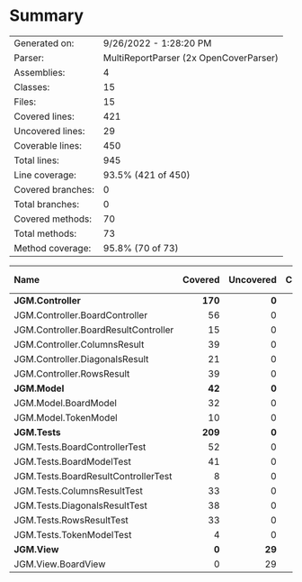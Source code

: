﻿# Summary
|||
|:---|:---|
| Generated on: | 9/26/2022 - 1:28:20 PM |
| Parser: | MultiReportParser (2x OpenCoverParser) |
| Assemblies: | 4 |
| Classes: | 15 |
| Files: | 15 |
| Covered lines: | 421 |
| Uncovered lines: | 29 |
| Coverable lines: | 450 |
| Total lines: | 945 |
| Line coverage: | 93.5% (421 of 450) |
| Covered branches: | 0 |
| Total branches: | 0 |
| Covered methods: | 70 |
| Total methods: | 73 |
| Method coverage: | 95.8% (70 of 73) |

|**Name**|**Covered**|**Uncovered**|**Coverable**|**Total**|**Line coverage**|**Covered**|**Total**|**Branch coverage**|**Covered**|**Total**|**Method coverage**|
|:---|---:|---:|---:|---:|---:|---:|---:|---:|---:|---:|---:|
|**JGM.Controller**|**170**|**0**|**170**|**291**|**100%**|**0**|**0**|****|**30**|**30**|**100%**|
|JGM.Controller.BoardController|56|0|56|92|100%|0|0||13|13|100%|
|JGM.Controller.BoardResultController|15|0|15|27|100%|0|0||3|3|100%|
|JGM.Controller.ColumnsResult|39|0|39|63|100%|0|0||5|5|100%|
|JGM.Controller.DiagonalsResult|21|0|21|46|100%|0|0||4|4|100%|
|JGM.Controller.RowsResult|39|0|39|63|100%|0|0||5|5|100%|
|**JGM.Model**|**42**|**0**|**42**|**79**|**100%**|**0**|**0**|****|**8**|**8**|**100%**|
|JGM.Model.BoardModel|32|0|32|52|100%|0|0||6|6|100%|
|JGM.Model.TokenModel|10|0|10|27|100%|0|0||2|2|100%|
|**JGM.Tests**|**209**|**0**|**209**|**526**|**100%**|**0**|**0**|****|**32**|**32**|**100%**|
|JGM.Tests.BoardControllerTest|52|0|52|101|100%|0|0||9|9|100%|
|JGM.Tests.BoardModelTest|41|0|41|102|100%|0|0||8|8|100%|
|JGM.Tests.BoardResultControllerTest|8|0|8|26|100%|0|0||2|2|100%|
|JGM.Tests.ColumnsResultTest|33|0|33|93|100%|0|0||4|4|100%|
|JGM.Tests.DiagonalsResultTest|38|0|38|89|100%|0|0||4|4|100%|
|JGM.Tests.RowsResultTest|33|0|33|93|100%|0|0||4|4|100%|
|JGM.Tests.TokenModelTest|4|0|4|22|100%|0|0||1|1|100%|
|**JGM.View**|**0**|**29**|**29**|**49**|**0%**|**0**|**0**|****|**0**|**3**|**0%**|
|JGM.View.BoardView|0|29|29|49|0%|0|0||0|3|0%|

